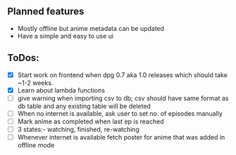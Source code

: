## Planned features
- Mostly offline but anime metadata can be updated
- Have a simple and easy to use ui

## ToDos:
- [x] Start work on frontend when dpg 0.7 aka 1.0 releases which should take ~1-2 weeks.
- [x] Learn about lambda functions
- [ ] give warning when importing csv to db;  csv should have same format as db table and any existing table will be deleted
- [ ] When no internet is available, ask user to set no. of episodes manually
- [ ] Mark anime as completed when last ep is reached
- [ ] 3 states:- watching, finished, re-watching
- [ ] Whenever internet is available fetch poster for anime that was added in offline mode